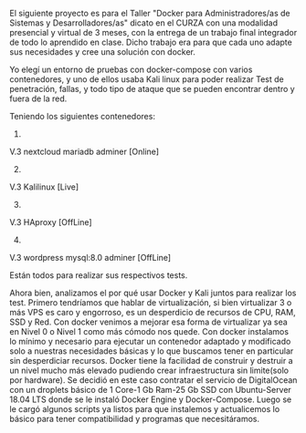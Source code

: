El siguiente proyecto es para el Taller "Docker para Administradores/as de Sistemas y Desarrolladores/as" dicato en el CURZA con una modalidad presencial y virtual de 3 meses, con la entrega de un trabajo final integrador de todo lo aprendido en clase.
Dicho trabajo era para que cada uno adapte sus necesidades y cree una solución con docker.

Yo elegí un entorno de pruebas con docker-compose con varios contenedores, y uno de ellos usaba Kali linux para poder realizar Test de penetración, fallas, y todo tipo de ataque que se pueden encontrar dentro y fuera de la red.

Teniendo los siguientes contenedores:

1)
V.3
nextcloud
mariadb
adminer
[Online]

2)
V.3
Kalilinux
[Live]

3)
V.3
HAproxy
[OffLine]

4)
V.3
wordpress
mysql:8.0
adminer
[OffLine]

Están todos para realizar sus respectivos tests.

Ahora bien, analizamos el por qué usar Docker y Kali juntos para realizar los test.
Primero tendríamos que hablar de virtualización, si bien virtualizar 3 o más VPS es caro y engorroso, es un desperdicio de recursos de CPU, RAM, SSD y Red. Con docker venimos a mejorar esa forma de virtualizar ya sea en Nivel 0 o Nivel 1 como más cómodo nos quede.
Con docker instalamos lo mínimo y necesario para ejecutar un contenedor adaptado y modificado solo a nuestras necesidades básicas y lo que buscamos tener en particular sin desperdiciar recursos.
Docker tiene la facilidad de construir y destruir a un nivel mucho más elevado pudiendo crear infraestructura sin limite(solo por hardware).
Se decidió en este caso contratar el servicio de DigitalOcean con un droplets básico de 1 Core-1 Gb Ram-25 Gb SSD con Ubuntu-Server 18.04 LTS donde se le instaló Docker Engine y Docker-Compose.
Luego se le cargó algunos scripts ya listos para que instalemos y actualicemos lo básico para tener compatibilidad y programas que necesitáramos.

